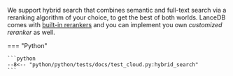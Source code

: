 We support hybrid search that combines semantic and full-text search via a 
reranking algorithm of your choice, to get the best of both worlds. LanceDB 
comes with [built-in rerankers](https://lancedb.github.io/lancedb/reranking/) 
and you can implement you own _customized reranker_ as well. 

=== "Python"

    ```python
    --8<-- "python/python/tests/docs/test_cloud.py:hybrid_search"
    ```
